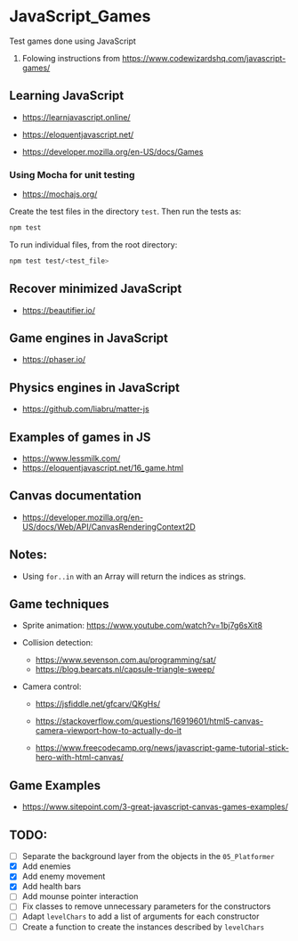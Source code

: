 # JavaScript_Games
Test games done using JavaScript

1. Folowing instructions from https://www.codewizardshq.com/javascript-games/

## Learning JavaScript

- https://learnjavascript.online/
- https://eloquentjavascript.net/

- https://developer.mozilla.org/en-US/docs/Games

### Using Mocha for unit testing
- https://mochajs.org/

Create the test files in the directory `test`. Then run the tests as:

```bash
npm test
```

To run individual files, from the root directory:
```bash
npm test test/<test_file>
```


## Recover minimized JavaScript
- https://beautifier.io/

## Game engines in JavaScript
- https://phaser.io/

## Physics engines in JavaScript
- https://github.com/liabru/matter-js


## Examples of games in JS
- https://www.lessmilk.com/
- https://eloquentjavascript.net/16_game.html


## Canvas documentation
- https://developer.mozilla.org/en-US/docs/Web/API/CanvasRenderingContext2D


## Notes:

- Using `for..in` with an Array will return the indices as strings.


## Game techniques

- Sprite animation: https://www.youtube.com/watch?v=1bj7g6sXit8

- Collision detection:
    - https://www.sevenson.com.au/programming/sat/
    - https://blog.bearcats.nl/capsule-triangle-sweep/

- Camera control:
    - https://jsfiddle.net/gfcarv/QKgHs/
    - https://stackoverflow.com/questions/16919601/html5-canvas-camera-viewport-how-to-actually-do-it

    - https://www.freecodecamp.org/news/javascript-game-tutorial-stick-hero-with-html-canvas/


## Game Examples
- https://www.sitepoint.com/3-great-javascript-canvas-games-examples/


## TODO:
- [ ] Separate the background layer from the objects in the `05_Platformer`
- [x] Add enemies
- [x] Add enemy movement
- [x] Add health bars
- [ ] Add mounse pointer interaction
- [ ] Fix classes to remove unnecessary parameters for the constructors
- [ ] Adapt `levelChars` to add a list of arguments for each constructor
- [ ] Create a function to create the instances described by `levelChars`
